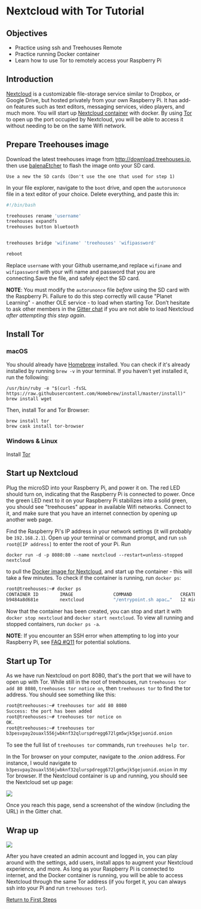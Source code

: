 # Nextcloud with Tor Tutorial

## Objectives

* Practice using ssh and Treehouses Remote  
* Practice running Docker container
* Learn how to use Tor to remotely access your Raspberry Pi  

## Introduction

[Nextcloud](https://nextcloud.com/) is a customizable file-storage service similar to Dropbox, or Google Drive, but hosted privately from your own Raspberry Pi.  It has add-on features such as text editors, messaging services, video players, and much more. You will start up [Nextcloud container](https://hub.docker.com/_/nextcloud/) with docker. By using [Tor](https://torproject.org) to open up the port occupied by Nextcloud, you will be able to access it without needing to be on the same Wifi network.

## Prepare Treehouses image

Download the latest treehouses image from http://download.treehouses.io, then use [balenaEtcher](https://etcher.io) to flash the image onto your SD card.
```
Use a new the SD cards (Don't use the one that used for step 1)
```
In your file explorer, navigate to the `boot` drive, and open the `autorunonce` file in a text editor of your choice.  Delete everything, and paste this in:
	
```bash
#!/bin/bash

treehouses rename 'username'
treehouses expandfs
treehouses button bluetooth


treehouses bridge 'wifiname' 'treehouses' 'wifipassword'

reboot
```
Replace `username` with your Github username,and replace `wifiname` and `wifipassword` with your wifi name and password that you are connecting.Save the file, and safely eject the SD card.

**NOTE**: You must modify the `autorunonce` file _before_ using the SD card with the Raspberry Pi. Failure to do this step correctly will cause "Planet Learning" - another OLE service - to load when starting Tor. Don’t hesitate to ask other members in the [Gitter chat](https://gitter.im/treehouses/Lobby) if you are not able to load Nextcloud _after attempting this step again_.  


## Install Tor 

### macOS

You should already have [Homebrew](https://brew.sh) installed.  You can check if it's already installed by running `brew -v` in your terminal.  If you haven't yet installed it, run the following:
```
/usr/bin/ruby -e "$(curl -fsSL https://raw.githubusercontent.com/Homebrew/install/master/install)"
brew install wget
```

Then, install Tor and Tor Browser:
```
brew install tor
brew cask install tor-browser
```

### Windows & Linux

Install [Tor](https://www.torproject.org/download/)

## Start up Nextcloud

Plug the microSD into your Raspberry Pi, and power it on.  The red LED should turn on, indicating that the Raspberry Pi is connected to power.  Once the green LED next to it on your Raspberry Pi stabilizes into a solid green, you should see "treehouses" appear in available Wifi networks.  Connect to it, and make sure that you have an internet connection by opening up another web page.  

Find the Raspberry Pi's IP address in your network settings (it will probably be `192.168.2.1`).  Open up your terminal or command prompt, and run `ssh root@[IP address]` to enter the root of your Pi.  Run 
```
docker run -d -p 8080:80 --name nextcloud --restart=unless-stopped nextcloud
```
to pull the [Docker image for Nextcloud](https://hub.docker.com/_/nextcloud/), and start up the container - this will take a few minutes.  To check if the container is running, run `docker ps`:
```bash
root@treehouses:~# docker ps
CONTAINER ID        IMAGE               COMMAND                  CREATED             STATUS              PORTS                  NAMES
b9484a8d681e        nextcloud           "/entrypoint.sh apac…"   12 minutes ago      Up 12 minutes       0.0.0.0:8080->80/tcp   nextcloud
```
Now that the container has been created, you can stop and start it with `docker stop nextcloud` and `docker start nextcloud`.  To view all running and stopped containers, run `docker ps -a`.

**NOTE**: If you encounter an SSH error when attempting to log into your Raspberry Pi, see [FAQ #Q11](faq.md#Q11:_What_if_you_encounter_Host_key_verification_fail%3F) for potential solutions.

## Start up Tor

As we have run Nextcloud on port 8080, that's the port that we will have to open up with Tor.  While still in the root of treehouses, run `treehouses tor add 80 8080`, `treehouses tor notice on`, then `treehouses tor` to find the tor address.  You should see something like this:
```bash
root@treehouses:~# treehouses tor add 80 8080
Success: the port has been added
root@treehouses:~# treehouses tor notice on
OK.
root@treehouses:~# treehouses tor
b3pesvpay2ouaxl556jwbknf32qlurspdregg672lgm5wjk5gejuonid.onion
```
To see the full list of `treehouses tor` commands, run `treehouses help tor`.  

In the Tor browser on your computer, navigate to the .onion address.  For instance, I would navigate to `b3pesvpay2ouaxl556jwbknf32qlurspdregg672lgm5wjk5gejuonid.onion` in my Tor browser.  If the Nextcloud container is up and running, you should see the Nextcloud set up page:  

![](images/nextcloud-login.png)

Once you reach this page, send a screenshot of the window (including the URL) in the Gitter chat.

## Wrap up    

![](images/nextcloud-dashboard.png)

After you have created an admin account and logged in, you can play around with the settings, add users, install apps to augment your Nextcloud experience, and more.  As long as your Raspberry Pi is connected to internet, and the Docker container is running, you will be able to access Nextcloud through the same Tor address (if you forget it, you can always ssh into your Pi and run `treehouses tor`).


[Return to First Steps](firststeps.md)
